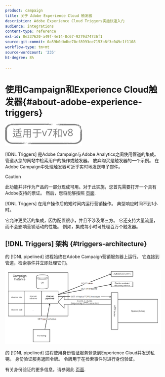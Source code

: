 ```yaml
---
product: campaign
title: 关于 Adobe Experience Cloud 触发器
description: Adobe Experience Cloud Triggers实施快速入门
audience: integrations
content-type: reference
exl-id: 0e337620-a49f-4e14-8c67-9279d74736f1
source-git-commit: 0a59b0dbdbe70cf8993ce7153b8f3c049c1f1108
workflow-type: tm+mt
source-wordcount: '235'
ht-degree: 8%

---
```


# 使用Campaign和Experience Cloud触发器{#about-adobe-experience-triggers}

![](../../assets/common.svg)

[!DNL Triggers] 是Adobe Campaign与Adobe Analytics之间使用管道的集成。 管道从您的网站中检索用户的操作或触发器。 放弃购买是触发器的一个示例。 在Adobe Campaign中处理触发器可近乎实时地发送电子邮件。

>[!CAUTION]
>
>此功能并非作为产品的一部分现成可用。对于此实施，您首先需要打开一个具有Adobe支持的票证。 然后，您将能够按照 [页面](../../integrations/using/configuring-pipeline.md#prerequisites).

[!DNL Triggers] 在用户操作后的短时间内运行营销操作。 典型响应时间不到1小时。

它允许更灵活的集成，因为配置很小，并且不涉及第三方。
它还支持大量流量，而不会影响营销活动的性能。 例如，集成每小时可处理百万个触发器。

## [!DNL Triggers] 架构 {#triggers-architecture}

的 [!DNL pipelined] 进程始终在Adobe Campaign营销服务器上运行。 它连接到管道，检索事件并立即处理它们。

![](assets/triggers_2.png)

的 [!DNL pipelined] 进程使用身份验证服务登录到Experience Cloud并发送私钥。 身份验证服务返回令牌。 令牌用于在检索事件时进行身份验证。

有关身份验证的更多信息，请参阅此 [页面](../../integrations/using/configuring-adobe-io.md).
